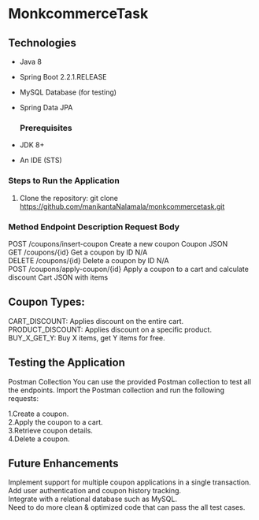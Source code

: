 # MonkcommerceTask

## Technologies
- Java 8
- Spring Boot 2.2.1.RELEASE
- MySQL Database (for  testing)
- Spring Data JPA

  ### Prerequisites
- JDK 8+
- An IDE  (STS)

### Steps to Run the Application
1. Clone the repository:
   git clone https://github.com/manikantaNalamala/monkcommercetask.git

### Method	Endpoint	Description	Request Body
POST	/coupons/insert-coupon	Create a new coupon	Coupon JSON  
GET	/coupons/{id}	Get a coupon by ID	N/A  
DELETE	/coupons/{id}	Delete a coupon by ID	N/A   
POST	/coupons/apply-coupon/{id}	Apply a coupon to a cart and calculate discount	Cart JSON with items

## Coupon Types:
CART_DISCOUNT: Applies discount on the entire cart.  
PRODUCT_DISCOUNT: Applies discount on a specific product.  
BUY_X_GET_Y: Buy X items, get Y items for free.

## Testing the Application
Postman Collection
You can use the provided Postman collection to test all the endpoints. 
Import the Postman collection and run the following requests:

1.Create a coupon.  
2.Apply the coupon to a cart.  
3.Retrieve coupon details.  
4.Delete a coupon.

## Future Enhancements
Implement support for multiple coupon applications in a single transaction.  
Add user authentication and coupon history tracking.    
Integrate with a relational database such as MySQL.  
Need to do more clean & optimized code that can pass the all test cases.
